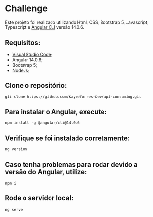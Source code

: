 # Challenge

Este projeto foi realizado utilizando Html, CSS, Bootstrap 5, Javascript, Typescript e [Angular CLI](https://github.com/angular/angular-cli) versão 14.0.6.

## Requisitos:
* <a href="https://code.visualstudio.com/">Visual Studio Code</a>;
* <a>Angular 14.0.6</a>;
* <a>Bootstrap 5</a>;
* <a href="https://nodejs.org/pt">NodeJs</a>;

## Clone o repositório:
 ```
git clone https://github.com/KaykeTorres-Dev/api-consuming.git
```

## Para instalar o Angular, execute:
```
npm install -g @angular/cli@14.0.6
```

## Verifique se foi instalado corretamente:
```
ng version
```

## Caso tenha problemas para rodar devido a versão do Angular, utilize:
```
npm i
```

## Rode o servidor local:
```
ng serve
```
